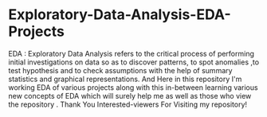 # Exploratory-Data-Analysis-EDA-Projects
EDA : Exploratory Data Analysis refers to the critical process of performing initial investigations on data so as to discover patterns,  to spot anomalies ,to test hypothesis and to check assumptions with the help of summary statistics and graphical representations.   And Here in this repository I'm working EDA of various projects along with this in-between learning  various new concepts of EDA which will surely help me as well as those who view the repository . Thank You Interested-viewers For Visiting my repository!
